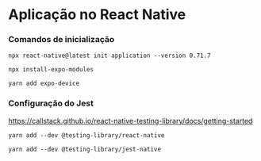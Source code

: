 # Aplicação no React Native

### Comandos de inicialização

```
npx react-native@latest init application --version 0.71.7

npx install-expo-modules

yarn add expo-device
```

### Configuração do Jest

https://callstack.github.io/react-native-testing-library/docs/getting-started

```
yarn add --dev @testing-library/react-native

yarn add --dev @testing-library/jest-native
```